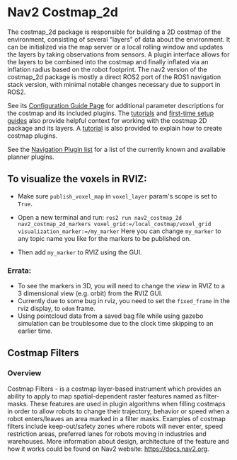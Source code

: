 # Nav2 Costmap_2d

The costmap_2d package is responsible for building a 2D costmap of the environment, consisting of several "layers" of data about the environment. It can be initialized via the map server or a local rolling window and updates the layers by taking observations from sensors. A plugin interface allows for the layers to be combined into the costmap and finally inflated via an inflation radius based on the robot footprint. The nav2 version of the costmap_2d package is mostly a direct ROS2 port of the ROS1 navigation stack version, with minimal notable changes necessary due to support in ROS2.

See its [Configuration Guide Page](https://docs.nav2.org/configuration/packages/configuring-costmaps.html) for additional parameter descriptions for the costmap and its included plugins. The [tutorials](https://docs.nav2.org/tutorials/index.html) and [first-time setup guides](https://docs.nav2.org/setup_guides/index.html) also provide helpful context for working with the costmap 2D package and its layers. A [tutorial](https://docs.nav2.org/plugin_tutorials/docs/writing_new_costmap2d_plugin.html) is also provided to explain how to create costmap plugins.

See the [Navigation Plugin list](https://docs.nav2.org/plugins/index.html) for a list of the currently known and available planner plugins.

## To visualize the voxels in RVIZ:
- Make sure `publish_voxel_map` in `voxel_layer` param's scope is set to `True`.
- Open a new terminal and run:
  ```ros2 run nav2_costmap_2d nav2_costmap_2d_markers voxel_grid:=/local_costmap/voxel_grid visualization_marker:=/my_marker```
    Here you can change `my_marker` to any topic name you like for the markers to be published on.

- Then add `my_marker` to RVIZ using the GUI.


### Errata:
- To see the markers in 3D, you will need to change the _view_ in RVIZ to a 3 dimensional view (e.g. orbit) from the RVIZ GUI.
- Currently due to some bug in rviz, you need to set the `fixed_frame` in the rviz display, to `odom` frame.
- Using pointcloud data from a saved bag file while using gazebo simulation can be troublesome due to the clock time skipping to an earlier time.

## Costmap Filters

### Overview

Costmap Filters - is a costmap layer-based instrument which provides an ability to apply to map spatial-dependent raster features named as filter-masks. These features are used in plugin algorithms when filling costmaps in order to allow robots to change their trajectory, behavior or speed when a robot enters/leaves an area marked in a filter masks. Examples of costmap filters include keep-out/safety zones where robots will never enter, speed restriction areas, preferred lanes for robots moving in industries and warehouses. More information about design, architecture of the feature and how it works could be found on Nav2 website: https://docs.nav2.org.
